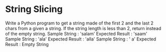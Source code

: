 # String Slicing
Write a Python program to get a string made of the first 2 and the last 2 chars from a given a string. If the string length is less than 2, return instead of the empty string.
Sample String : 'salam'
Expected Result : 'saam'
Sample String : 'ala'
Expected Result : 'alla'
Sample String : ' a'
Expected Result : Empty String
